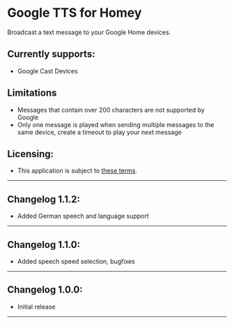 # Google TTS for Homey
Broadcast a text message to your Google Home devices.

## Currently supports:
* Google Cast Devices

## Limitations
* Messages that contain over 200 characters are not supported by Google
* Only one message is played when sending multiple messages to the same device, create a timeout to play your next message

## Licensing:
* This application is subject to [these terms](https://github.com/denniedegroot/com.google.tts/blob/master/LICENSE).

---

## Changelog 1.1.2:
- Added German speech and language support

---

## Changelog 1.1.0:
- Added speech speed selection, bugfixes

---

## Changelog 1.0.0:
- Initial release

---
